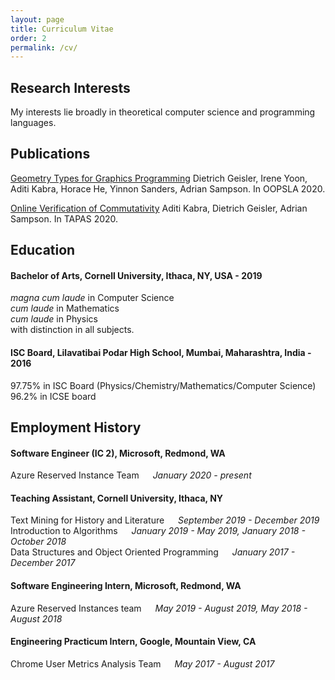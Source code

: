 ```yaml
---
layout: page
title: Curriculum Vitae
order: 2
permalink: /cv/
---
```


## Research Interests
My interests lie broadly in theoretical computer science and programming languages.

## Publications
[Geometry Types for Graphics Programming](https://2020.splashcon.org/details/splash-2020-oopsla/49/Geometry-Types-for-Graphics-Programming) Dietrich Geisler, Irene Yoon, Aditi Kabra, Horace He, Yinnon Sanders, Adrian Sampson. In OOPSLA 2020.

[Online Verification of Commutativity](/assets/paper.pdf) Aditi Kabra, Dietrich Geisler, Adrian Sampson. In TAPAS 2020.

## Education

#### Bachelor of Arts, Cornell University, Ithaca, NY, USA - 2019
*magna cum laude* in Computer Science <br>
*cum laude* in Mathematics <br>
*cum laude* in Physics <br>
with distinction in all subjects. <br>

#### ISC Board, Lilavatibai Podar High School, Mumbai, Maharashtra, India - 2016
97.75% in ISC Board (Physics/Chemistry/Mathematics/Computer Science) <br>
96.2% in ICSE board <br>

## Employment History

#### Software Engineer (IC 2), Microsoft, Redmond, WA
Azure Reserved Instance Team &emsp; *January 2020 - present* <br>

#### Teaching Assistant, Cornell University, Ithaca, NY
Text Mining for History and Literature &emsp; *September 2019 - December 2019* <br>
Introduction to Algorithms &emsp; *January 2019 - May 2019, January 2018 - October 2018* <br>
Data Structures and Object Oriented Programming &emsp; *January 2017 - December 2017* <br>

#### Software Engineering Intern, Microsoft, Redmond, WA
Azure Reserved Instances team &emsp; *May 2019 - August 2019, May 2018 - August 2018* <br>

#### Engineering Practicum Intern, Google, Mountain View, CA
Chrome User Metrics Analysis Team &emsp; *May 2017 - August 2017* <br>
